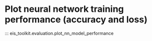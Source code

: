 # Plot neural network training performance (accuracy and loss)

::: eis_toolkit.evaluation.plot_nn_model_performance